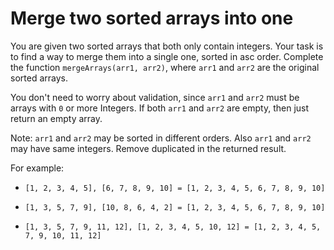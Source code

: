 # Merge two sorted arrays into one

You are given two sorted arrays that both only contain integers. Your task is to find a way to merge them into a single one, sorted in asc order. Complete the function `mergeArrays(arr1, arr2)`, where `arr1` and `arr2` are the original sorted arrays.

You don't need to worry about validation, since `arr1` and `arr2` must be arrays with `0` or more Integers. If both `arr1` and `arr2` are empty, then just return an empty array.

Note: `arr1` and `arr2` may be sorted in different orders. Also `arr1` and `arr2` may have same integers. Remove duplicated in the returned result.

For example:

* `[1, 2, 3, 4, 5], [6, 7, 8, 9, 10] = [1, 2, 3, 4, 5, 6, 7, 8, 9, 10]`

* `[1, 3, 5, 7, 9], [10, 8, 6, 4, 2] = [1, 2, 3, 4, 5, 6, 7, 8, 9, 10]`

* `[1, 3, 5, 7, 9, 11, 12], [1, 2, 3, 4, 5, 10, 12] = [1, 2, 3, 4, 5, 7, 9, 10, 11, 12]`

